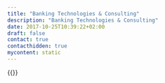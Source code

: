 ```yaml
---
title: "Banking Technologies & Consulting"
description: "Banking Technologies & Consulting"
date: 2017-10-25T10:39:22+02:00
draft: false
contact: true
contacthidden: true
mycontent: static
---
```

{{<partner-single
company="Banking Technologies & Consulting"
type="si"
website="http://www.btc.info"
countrycode="BY"
city="Minsk"
description="Banking Technologies and Consulting company (BTC) was founded in 2001. The experience possessed by the Company’s leading experts in the area of banking infornation systems is over than 20 years. The company has more than 80 employees. Our main expertise is related to banking systems, business process automation, as well as development on the IBM i midrange platform."
siregion="emea"
level="basic"
logo="//images.ctfassets.net/vpidbgnakfvf/tWO1y0GPJxKtMKqWvE3kU/f9197a4e09efe692b31977c5835f0b59/banking_technologies___consulting_logo.png">}}